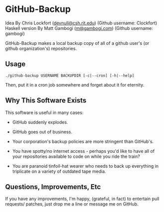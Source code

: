 GitHub-Backup
=============

Idea By Chris Lockfort (devnull@csh.rit.edu) (Github username: Clockfort)
Haskell version By Matt Gambogi (m@gambogi.com) (Github username: gambogi)

GitHub-Backup makes a local backup copy of all of a github user's  (or github organization's) repositories. 

Usage
-----
    ./github-backup USERNAME BACKUPDIR [-c|--cron] [-h|--help]

Then, put it in a cron job somewhere and forget about it for eternity.

Why This Software Exists
-------------------------
This software is useful in many cases:

  - GitHub suddenly explodes.

  - GitHub goes out of business.

  - Your corporation's backup policies are more stringent than GitHub's.

  - You have spotty/no internet access - perhaps you'd like to have all of your repositories available to code on while you ride the train?

  - You are paranoid tinfoil-hat wearer who needs to back up everything in triplicate on a variety of outdated tape media.


Questions, Improvements, Etc
-----------------------------

If you have any improvements, I'm happy, (grateful, in fact) to entertain pull requests/ patches, just drop me a line or message me on GitHub.

